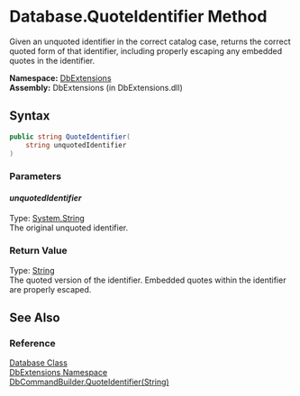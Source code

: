 Database.QuoteIdentifier Method
===============================
Given an unquoted identifier in the correct catalog case, returns the correct quoted form of that identifier, including properly escaping any embedded quotes in the identifier.

**Namespace:** [DbExtensions][1]  
**Assembly:** DbExtensions (in DbExtensions.dll)

Syntax
------

```csharp
public string QuoteIdentifier(
	string unquotedIdentifier
)
```

### Parameters

#### *unquotedIdentifier*
Type: [System.String][2]  
The original unquoted identifier.

### Return Value
Type: [String][2]  
The quoted version of the identifier. Embedded quotes within the identifier are properly escaped.

See Also
--------

### Reference
[Database Class][3]  
[DbExtensions Namespace][1]  
[DbCommandBuilder.QuoteIdentifier(String)][4]  

[1]: ../README.md
[2]: http://msdn.microsoft.com/en-us/library/s1wwdcbf
[3]: README.md
[4]: http://msdn.microsoft.com/en-us/library/79h5bby0